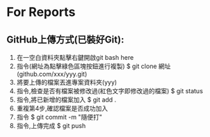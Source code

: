 # For Reports

## GitHub上傳方式(已裝好Git):
1. 在一空白資料夾點擊右鍵開啟git bash here
2. 指令(網址為點擊綠色區塊按鈕進行複製)
	$ git clone 網址(github.com/xxx/yyy.git)
3. 將要上傳的檔案丟進專案資料夾(yyy)
4. 指令,檢查是否有檔案被修改過(紅色文字即修改過的檔案)
	$ git status
5. 指令,將已新增的檔案加入
	$ git add .
6. 重複第4步,確認檔案是否成功加入
7. 指令
	$ git commit -m "隨便打"
8. 指令,上傳完成
	$ git push